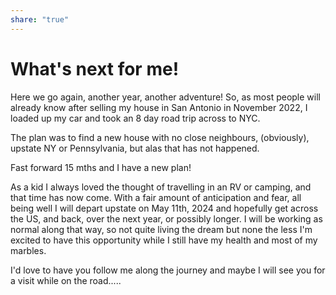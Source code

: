 ```yaml
---
share: "true"
---
```

<!--

-->
# What's next for me!

Here we go again, another year, another adventure! So, as most people will already know after selling my house in San Antonio in November 2022, I loaded up my car and took an 8 day road trip across to NYC. 

The plan was to find a new house with no close neighbours, (obviously), upstate NY or Pennsylvania, but alas that has not happened.

Fast forward 15 mths and I have a new plan!

As a kid I always loved the thought of travelling in an RV or camping, and that time has now come. With a fair amount of anticipation and fear, all being well I will depart upstate on May 11th, 2024 and hopefully get across the US, and back, over the next year, or possibly longer. I will be working as normal along that way, so not quite living the dream but none the less I'm excited to have this opportunity while I still have my health and most of my marbles.

I'd love to have you follow me along the journey and maybe I will see you for a visit while on the road.....




















